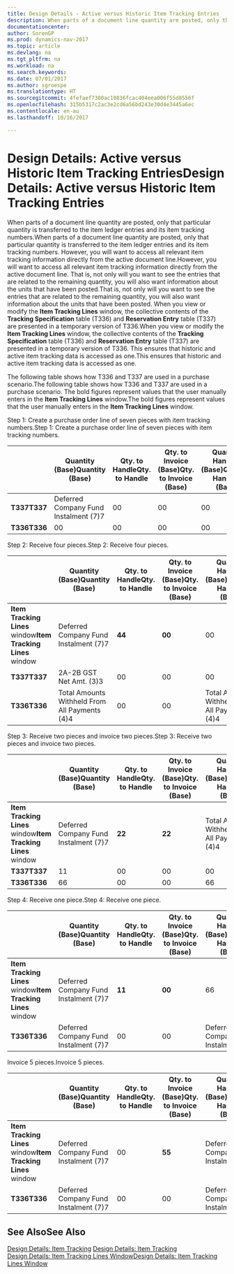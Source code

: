 ```yaml
---
title: Design Details - Active versus Historic Item Tracking Entries
description: When parts of a document line quantity are posted, only that particular quantity is transferred to the item ledger entries and its item tracking numbers. However, you will want to access all relevant item tracking information directly from the active document line. That is, not only will you want to see the entries that are related to the remaining quantity, you will also want information about the units that have been posted. When you view or modify the **Item Tracking Lines** window, the collective contents of the **Tracking Specification** table (T336) and **Reservation Entry** table (T337) are presented in a temporary version of T336. This ensures that historic and active item tracking data is accessed as one.
documentationcenter: 
author: SorenGP
ms.prod: dynamics-nav-2017
ms.topic: article
ms.devlang: na
ms.tgt_pltfrm: na
ms.workload: na
ms.search.keywords: 
ms.date: 07/01/2017
ms.author: sgroespe
ms.translationtype: HT
ms.sourcegitcommit: 4fefaef7380ac10836fcac404eea006f55d8556f
ms.openlocfilehash: 315b5317c2ac3e2cd6a56bd243e30d4e3445a6ec
ms.contentlocale: en-au
ms.lasthandoff: 10/16/2017

---
```

# <a name="design-details-active-versus-historic-item-tracking-entries"></a><span data-ttu-id="6ffeb-107">Design Details: Active versus Historic Item Tracking Entries</span><span class="sxs-lookup"><span data-stu-id="6ffeb-107">Design Details: Active versus Historic Item Tracking Entries</span></span>
<span data-ttu-id="6ffeb-108">When parts of a document line quantity are posted, only that particular quantity is transferred to the item ledger entries and its item tracking numbers.</span><span class="sxs-lookup"><span data-stu-id="6ffeb-108">When parts of a document line quantity are posted, only that particular quantity is transferred to the item ledger entries and its item tracking numbers.</span></span> <span data-ttu-id="6ffeb-109">However, you will want to access all relevant item tracking information directly from the active document line.</span><span class="sxs-lookup"><span data-stu-id="6ffeb-109">However, you will want to access all relevant item tracking information directly from the active document line.</span></span> <span data-ttu-id="6ffeb-110">That is, not only will you want to see the entries that are related to the remaining quantity, you will also want information about the units that have been posted.</span><span class="sxs-lookup"><span data-stu-id="6ffeb-110">That is, not only will you want to see the entries that are related to the remaining quantity, you will also want information about the units that have been posted.</span></span> <span data-ttu-id="6ffeb-111">When you view or modify the **Item Tracking Lines** window, the collective contents of the **Tracking Specification** table (T336) and **Reservation Entry** table (T337) are presented in a temporary version of T336.</span><span class="sxs-lookup"><span data-stu-id="6ffeb-111">When you view or modify the **Item Tracking Lines** window, the collective contents of the **Tracking Specification** table (T336) and **Reservation Entry** table (T337) are presented in a temporary version of T336.</span></span> <span data-ttu-id="6ffeb-112">This ensures that historic and active item tracking data is accessed as one.</span><span class="sxs-lookup"><span data-stu-id="6ffeb-112">This ensures that historic and active item tracking data is accessed as one.</span></span>  

 <span data-ttu-id="6ffeb-113">The following table shows how T336 and T337 are used in a purchase scenario.</span><span class="sxs-lookup"><span data-stu-id="6ffeb-113">The following table shows how T336 and T337 are used in a purchase scenario.</span></span> <span data-ttu-id="6ffeb-114">The bold figures represent values that the user manually enters in the **Item Tracking Lines** window.</span><span class="sxs-lookup"><span data-stu-id="6ffeb-114">The bold figures represent values that the user manually enters in the **Item Tracking Lines** window.</span></span>  

 <span data-ttu-id="6ffeb-115">Step 1: Create a purchase order line of seven pieces with item tracking numbers.</span><span class="sxs-lookup"><span data-stu-id="6ffeb-115">Step 1: Create a purchase order line of seven pieces with item tracking numbers.</span></span>  

||<span data-ttu-id="6ffeb-116">**Quantity (Base)**</span><span class="sxs-lookup"><span data-stu-id="6ffeb-116">**Quantity (Base)**</span></span>|<span data-ttu-id="6ffeb-117">**Qty. to Handle**</span><span class="sxs-lookup"><span data-stu-id="6ffeb-117">**Qty. to Handle**</span></span>|<span data-ttu-id="6ffeb-118">**Qty. to Invoice (Base)**</span><span class="sxs-lookup"><span data-stu-id="6ffeb-118">**Qty. to Invoice (Base)**</span></span>|<span data-ttu-id="6ffeb-119">**Quantity Handled (Base)**</span><span class="sxs-lookup"><span data-stu-id="6ffeb-119">**Quantity Handled (Base)**</span></span>|<span data-ttu-id="6ffeb-120">**Quantity Invoiced (Base)**</span><span class="sxs-lookup"><span data-stu-id="6ffeb-120">**Quantity Invoiced (Base)**</span></span>|  
|-|----------------------------------------------|--------------------------------------------|------------------------------------------------------|-------------------------------------------------------|--------------------------------------------------------|  
|<span data-ttu-id="6ffeb-121">**T337**</span><span class="sxs-lookup"><span data-stu-id="6ffeb-121">**T337**</span></span>|<span data-ttu-id="6ffeb-122">Deferred Company Fund Instalment (7)</span><span class="sxs-lookup"><span data-stu-id="6ffeb-122">7</span></span>|<span data-ttu-id="6ffeb-123">0</span><span class="sxs-lookup"><span data-stu-id="6ffeb-123">0</span></span>|<span data-ttu-id="6ffeb-124">0</span><span class="sxs-lookup"><span data-stu-id="6ffeb-124">0</span></span>|<span data-ttu-id="6ffeb-125">0</span><span class="sxs-lookup"><span data-stu-id="6ffeb-125">0</span></span>|<span data-ttu-id="6ffeb-126">0</span><span class="sxs-lookup"><span data-stu-id="6ffeb-126">0</span></span>|  
|<span data-ttu-id="6ffeb-127">**T336**</span><span class="sxs-lookup"><span data-stu-id="6ffeb-127">**T336**</span></span>|<span data-ttu-id="6ffeb-128">0</span><span class="sxs-lookup"><span data-stu-id="6ffeb-128">0</span></span>|<span data-ttu-id="6ffeb-129">0</span><span class="sxs-lookup"><span data-stu-id="6ffeb-129">0</span></span>|<span data-ttu-id="6ffeb-130">0</span><span class="sxs-lookup"><span data-stu-id="6ffeb-130">0</span></span>|<span data-ttu-id="6ffeb-131">0</span><span class="sxs-lookup"><span data-stu-id="6ffeb-131">0</span></span>|<span data-ttu-id="6ffeb-132">0</span><span class="sxs-lookup"><span data-stu-id="6ffeb-132">0</span></span>|  

 <span data-ttu-id="6ffeb-133">Step 2: Receive four pieces.</span><span class="sxs-lookup"><span data-stu-id="6ffeb-133">Step 2: Receive four pieces.</span></span>  

||<span data-ttu-id="6ffeb-134">**Quantity (Base)**</span><span class="sxs-lookup"><span data-stu-id="6ffeb-134">**Quantity (Base)**</span></span>|<span data-ttu-id="6ffeb-135">**Qty. to Handle**</span><span class="sxs-lookup"><span data-stu-id="6ffeb-135">**Qty. to Handle**</span></span>|<span data-ttu-id="6ffeb-136">**Qty. to Invoice (Base)**</span><span class="sxs-lookup"><span data-stu-id="6ffeb-136">**Qty. to Invoice (Base)**</span></span>|<span data-ttu-id="6ffeb-137">**Quantity Handled (Base)**</span><span class="sxs-lookup"><span data-stu-id="6ffeb-137">**Quantity Handled (Base)**</span></span>|<span data-ttu-id="6ffeb-138">**Quantity Invoiced (Base)**</span><span class="sxs-lookup"><span data-stu-id="6ffeb-138">**Quantity Invoiced (Base)**</span></span>|  
|-|----------------------------------------------|--------------------------------------------|------------------------------------------------------|-------------------------------------------------------|--------------------------------------------------------|  
|<span data-ttu-id="6ffeb-139">**Item Tracking Lines** window</span><span class="sxs-lookup"><span data-stu-id="6ffeb-139">**Item Tracking Lines** window</span></span>|<span data-ttu-id="6ffeb-140">Deferred Company Fund Instalment (7)</span><span class="sxs-lookup"><span data-stu-id="6ffeb-140">7</span></span>|<span data-ttu-id="6ffeb-141">**4**</span><span class="sxs-lookup"><span data-stu-id="6ffeb-141">**4**</span></span>|<span data-ttu-id="6ffeb-142">**0**</span><span class="sxs-lookup"><span data-stu-id="6ffeb-142">**0**</span></span>|<span data-ttu-id="6ffeb-143">0</span><span class="sxs-lookup"><span data-stu-id="6ffeb-143">0</span></span>|<span data-ttu-id="6ffeb-144">0</span><span class="sxs-lookup"><span data-stu-id="6ffeb-144">0</span></span>|  
|<span data-ttu-id="6ffeb-145">**T337**</span><span class="sxs-lookup"><span data-stu-id="6ffeb-145">**T337**</span></span>|<span data-ttu-id="6ffeb-146">2A-2B GST Net Amt. (3)</span><span class="sxs-lookup"><span data-stu-id="6ffeb-146">3</span></span>|<span data-ttu-id="6ffeb-147">0</span><span class="sxs-lookup"><span data-stu-id="6ffeb-147">0</span></span>|<span data-ttu-id="6ffeb-148">0</span><span class="sxs-lookup"><span data-stu-id="6ffeb-148">0</span></span>|<span data-ttu-id="6ffeb-149">0</span><span class="sxs-lookup"><span data-stu-id="6ffeb-149">0</span></span>|<span data-ttu-id="6ffeb-150">0</span><span class="sxs-lookup"><span data-stu-id="6ffeb-150">0</span></span>|  
|<span data-ttu-id="6ffeb-151">**T336**</span><span class="sxs-lookup"><span data-stu-id="6ffeb-151">**T336**</span></span>|<span data-ttu-id="6ffeb-152">Total Amounts Withheld From All Payments (4)</span><span class="sxs-lookup"><span data-stu-id="6ffeb-152">4</span></span>|<span data-ttu-id="6ffeb-153">0</span><span class="sxs-lookup"><span data-stu-id="6ffeb-153">0</span></span>|<span data-ttu-id="6ffeb-154">0</span><span class="sxs-lookup"><span data-stu-id="6ffeb-154">0</span></span>|<span data-ttu-id="6ffeb-155">Total Amounts Withheld From All Payments (4)</span><span class="sxs-lookup"><span data-stu-id="6ffeb-155">4</span></span>|<span data-ttu-id="6ffeb-156">0</span><span class="sxs-lookup"><span data-stu-id="6ffeb-156">0</span></span>|  

 <span data-ttu-id="6ffeb-157">Step 3: Receive two pieces and invoice two pieces.</span><span class="sxs-lookup"><span data-stu-id="6ffeb-157">Step 3: Receive two pieces and invoice two pieces.</span></span>  

||<span data-ttu-id="6ffeb-158">**Quantity (Base)**</span><span class="sxs-lookup"><span data-stu-id="6ffeb-158">**Quantity (Base)**</span></span>|<span data-ttu-id="6ffeb-159">**Qty. to Handle**</span><span class="sxs-lookup"><span data-stu-id="6ffeb-159">**Qty. to Handle**</span></span>|<span data-ttu-id="6ffeb-160">**Qty. to Invoice (Base)**</span><span class="sxs-lookup"><span data-stu-id="6ffeb-160">**Qty. to Invoice (Base)**</span></span>|<span data-ttu-id="6ffeb-161">**Quantity Handled (Base)**</span><span class="sxs-lookup"><span data-stu-id="6ffeb-161">**Quantity Handled (Base)**</span></span>|<span data-ttu-id="6ffeb-162">**Quantity Invoiced (Base)**</span><span class="sxs-lookup"><span data-stu-id="6ffeb-162">**Quantity Invoiced (Base)**</span></span>|  
|-|----------------------------------------------|--------------------------------------------|------------------------------------------------------|-------------------------------------------------------|--------------------------------------------------------|  
|<span data-ttu-id="6ffeb-163">**Item Tracking Lines** window</span><span class="sxs-lookup"><span data-stu-id="6ffeb-163">**Item Tracking Lines** window</span></span>|<span data-ttu-id="6ffeb-164">Deferred Company Fund Instalment (7)</span><span class="sxs-lookup"><span data-stu-id="6ffeb-164">7</span></span>|<span data-ttu-id="6ffeb-165">**2**</span><span class="sxs-lookup"><span data-stu-id="6ffeb-165">**2**</span></span>|<span data-ttu-id="6ffeb-166">**2**</span><span class="sxs-lookup"><span data-stu-id="6ffeb-166">**2**</span></span>|<span data-ttu-id="6ffeb-167">Total Amounts Withheld From All Payments (4)</span><span class="sxs-lookup"><span data-stu-id="6ffeb-167">4</span></span>|<span data-ttu-id="6ffeb-168">0</span><span class="sxs-lookup"><span data-stu-id="6ffeb-168">0</span></span>|  
|<span data-ttu-id="6ffeb-169">**T337**</span><span class="sxs-lookup"><span data-stu-id="6ffeb-169">**T337**</span></span>|<span data-ttu-id="6ffeb-170">1</span><span class="sxs-lookup"><span data-stu-id="6ffeb-170">1</span></span>|<span data-ttu-id="6ffeb-171">0</span><span class="sxs-lookup"><span data-stu-id="6ffeb-171">0</span></span>|<span data-ttu-id="6ffeb-172">0</span><span class="sxs-lookup"><span data-stu-id="6ffeb-172">0</span></span>|<span data-ttu-id="6ffeb-173">0</span><span class="sxs-lookup"><span data-stu-id="6ffeb-173">0</span></span>|<span data-ttu-id="6ffeb-174">0</span><span class="sxs-lookup"><span data-stu-id="6ffeb-174">0</span></span>|  
|<span data-ttu-id="6ffeb-175">**T336**</span><span class="sxs-lookup"><span data-stu-id="6ffeb-175">**T336**</span></span>|<span data-ttu-id="6ffeb-176">6</span><span class="sxs-lookup"><span data-stu-id="6ffeb-176">6</span></span>|<span data-ttu-id="6ffeb-177">0</span><span class="sxs-lookup"><span data-stu-id="6ffeb-177">0</span></span>|<span data-ttu-id="6ffeb-178">0</span><span class="sxs-lookup"><span data-stu-id="6ffeb-178">0</span></span>|<span data-ttu-id="6ffeb-179">6</span><span class="sxs-lookup"><span data-stu-id="6ffeb-179">6</span></span>|<span data-ttu-id="6ffeb-180">2</span><span class="sxs-lookup"><span data-stu-id="6ffeb-180">2</span></span>|  

 <span data-ttu-id="6ffeb-181">Step 4: Receive one piece.</span><span class="sxs-lookup"><span data-stu-id="6ffeb-181">Step 4: Receive one piece.</span></span>  

||<span data-ttu-id="6ffeb-182">**Quantity (Base)**</span><span class="sxs-lookup"><span data-stu-id="6ffeb-182">**Quantity (Base)**</span></span>|<span data-ttu-id="6ffeb-183">**Qty. to Handle**</span><span class="sxs-lookup"><span data-stu-id="6ffeb-183">**Qty. to Handle**</span></span>|<span data-ttu-id="6ffeb-184">**Qty. to Invoice (Base)**</span><span class="sxs-lookup"><span data-stu-id="6ffeb-184">**Qty. to Invoice (Base)**</span></span>|<span data-ttu-id="6ffeb-185">**Quantity Handled (Base)**</span><span class="sxs-lookup"><span data-stu-id="6ffeb-185">**Quantity Handled (Base)**</span></span>|<span data-ttu-id="6ffeb-186">**Quantity Invoiced (Base)**</span><span class="sxs-lookup"><span data-stu-id="6ffeb-186">**Quantity Invoiced (Base)**</span></span>|  
|-|----------------------------------------------|--------------------------------------------|------------------------------------------------------|-------------------------------------------------------|--------------------------------------------------------|  
|<span data-ttu-id="6ffeb-187">**Item Tracking Lines** window</span><span class="sxs-lookup"><span data-stu-id="6ffeb-187">**Item Tracking Lines** window</span></span>|<span data-ttu-id="6ffeb-188">Deferred Company Fund Instalment (7)</span><span class="sxs-lookup"><span data-stu-id="6ffeb-188">7</span></span>|<span data-ttu-id="6ffeb-189">**1**</span><span class="sxs-lookup"><span data-stu-id="6ffeb-189">**1**</span></span>|<span data-ttu-id="6ffeb-190">**0**</span><span class="sxs-lookup"><span data-stu-id="6ffeb-190">**0**</span></span>|<span data-ttu-id="6ffeb-191">6</span><span class="sxs-lookup"><span data-stu-id="6ffeb-191">6</span></span>|<span data-ttu-id="6ffeb-192">2</span><span class="sxs-lookup"><span data-stu-id="6ffeb-192">2</span></span>|  
|<span data-ttu-id="6ffeb-193">**T336**</span><span class="sxs-lookup"><span data-stu-id="6ffeb-193">**T336**</span></span>|<span data-ttu-id="6ffeb-194">Deferred Company Fund Instalment (7)</span><span class="sxs-lookup"><span data-stu-id="6ffeb-194">7</span></span>|<span data-ttu-id="6ffeb-195">0</span><span class="sxs-lookup"><span data-stu-id="6ffeb-195">0</span></span>|<span data-ttu-id="6ffeb-196">0</span><span class="sxs-lookup"><span data-stu-id="6ffeb-196">0</span></span>|<span data-ttu-id="6ffeb-197">Deferred Company Fund Instalment (7)</span><span class="sxs-lookup"><span data-stu-id="6ffeb-197">7</span></span>|<span data-ttu-id="6ffeb-198">2</span><span class="sxs-lookup"><span data-stu-id="6ffeb-198">2</span></span>|  

 <span data-ttu-id="6ffeb-199">Invoice 5 pieces.</span><span class="sxs-lookup"><span data-stu-id="6ffeb-199">Invoice 5 pieces.</span></span>  

||<span data-ttu-id="6ffeb-200">**Quantity (Base)**</span><span class="sxs-lookup"><span data-stu-id="6ffeb-200">**Quantity (Base)**</span></span>|<span data-ttu-id="6ffeb-201">**Qty. to Handle**</span><span class="sxs-lookup"><span data-stu-id="6ffeb-201">**Qty. to Handle**</span></span>|<span data-ttu-id="6ffeb-202">**Qty. to Invoice (Base)**</span><span class="sxs-lookup"><span data-stu-id="6ffeb-202">**Qty. to Invoice (Base)**</span></span>|<span data-ttu-id="6ffeb-203">**Quantity Handled (Base)**</span><span class="sxs-lookup"><span data-stu-id="6ffeb-203">**Quantity Handled (Base)**</span></span>|<span data-ttu-id="6ffeb-204">**Quantity Invoiced (Base)**</span><span class="sxs-lookup"><span data-stu-id="6ffeb-204">**Quantity Invoiced (Base)**</span></span>|  
|-|----------------------------------------------|--------------------------------------------|------------------------------------------------------|-------------------------------------------------------|--------------------------------------------------------|  
|<span data-ttu-id="6ffeb-205">**Item Tracking Lines** window</span><span class="sxs-lookup"><span data-stu-id="6ffeb-205">**Item Tracking Lines** window</span></span>|<span data-ttu-id="6ffeb-206">Deferred Company Fund Instalment (7)</span><span class="sxs-lookup"><span data-stu-id="6ffeb-206">7</span></span>|<span data-ttu-id="6ffeb-207">0</span><span class="sxs-lookup"><span data-stu-id="6ffeb-207">0</span></span>|<span data-ttu-id="6ffeb-208">**5**</span><span class="sxs-lookup"><span data-stu-id="6ffeb-208">**5**</span></span>|<span data-ttu-id="6ffeb-209">Deferred Company Fund Instalment (7)</span><span class="sxs-lookup"><span data-stu-id="6ffeb-209">7</span></span>|<span data-ttu-id="6ffeb-210">2</span><span class="sxs-lookup"><span data-stu-id="6ffeb-210">2</span></span>|  
|<span data-ttu-id="6ffeb-211">**T336**</span><span class="sxs-lookup"><span data-stu-id="6ffeb-211">**T336**</span></span>|<span data-ttu-id="6ffeb-212">Deferred Company Fund Instalment (7)</span><span class="sxs-lookup"><span data-stu-id="6ffeb-212">7</span></span>|<span data-ttu-id="6ffeb-213">0</span><span class="sxs-lookup"><span data-stu-id="6ffeb-213">0</span></span>|<span data-ttu-id="6ffeb-214">0</span><span class="sxs-lookup"><span data-stu-id="6ffeb-214">0</span></span>|<span data-ttu-id="6ffeb-215">Deferred Company Fund Instalment (7)</span><span class="sxs-lookup"><span data-stu-id="6ffeb-215">7</span></span>|<span data-ttu-id="6ffeb-216">Deferred Company Fund Instalment (7)</span><span class="sxs-lookup"><span data-stu-id="6ffeb-216">7</span></span>|  

## <a name="see-also"></a><span data-ttu-id="6ffeb-217">See Also</span><span class="sxs-lookup"><span data-stu-id="6ffeb-217">See Also</span></span>  
 <span data-ttu-id="6ffeb-218">[Design Details: Item Tracking](design-details-item-tracking.md) </span><span class="sxs-lookup"><span data-stu-id="6ffeb-218">[Design Details: Item Tracking](design-details-item-tracking.md) </span></span>  
 [<span data-ttu-id="6ffeb-219">Design Details: Item Tracking Lines Window</span><span class="sxs-lookup"><span data-stu-id="6ffeb-219">Design Details: Item Tracking Lines Window</span></span>](design-details-item-tracking-lines-window.md)

